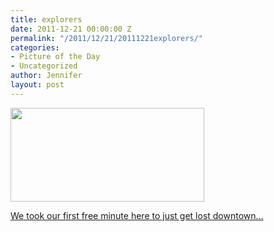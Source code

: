 ```yaml
---
title: explorers
date: 2011-12-21 00:00:00 Z
permalink: "/2011/12/21/20111221explorers/"
categories:
- Picture of the Day
- Uncategorized
author: Jennifer
layout: post
---
```


[<img title="IMG_0409" height="150" alt="" width="310" class="alignnone size-thumbnail wp-image-1288" src="http://static.squarespace.com/static/50db6bb3e4b015296cd43789/50dfa5b1e4b0dc6320e0b5ea/50dfa5b3e4b0dc6320e0b894/1324492435000/?format=original" />](http://www.flickr.com/photos/jenniferandJennifers_photos/sets/72157628692402457/)

[We took our first free minute here to just get lost downtown&#8230;](http://www.flickr.com/photos/jenniferandJennifers_photos/sets/72157628692402457/)
